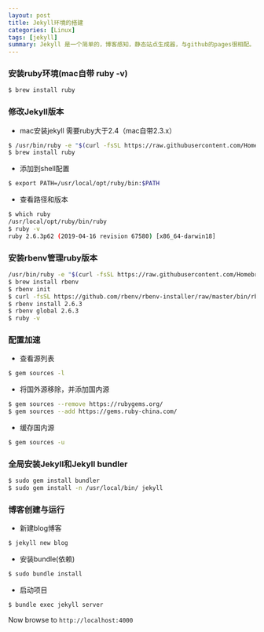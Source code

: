 ```yaml
---
layout: post
title: Jekyll环境的搭建
categories: [Linux]
tags: [jekyll]
summary: Jekyll 是一个简单的，博客感知，静态站点生成器，与github的pages很相配。
---
```


### 安装ruby环境(mac自带 ruby -v)
```sh
$ brew install ruby
```

### 修改Jekyll版本
- mac安装jekyll 需要ruby大于2.4（mac自带2.3.x）
```sh
$ /usr/bin/ruby -e "$(curl -fsSL https://raw.githubusercontent.com/Homebrew/install/master/install)"
$ brew install ruby
```
- 添加到shell配置
```sh
$ export PATH=/usr/local/opt/ruby/bin:$PATH
```
- 查看路径和版本
```sh
$ which ruby
/usr/local/opt/ruby/bin/ruby
$ ruby -v
ruby 2.6.3p62 (2019-04-16 revision 67580) [x86_64-darwin18]
```

### 安装rbenv管理ruby版本

```sh
/usr/bin/ruby -e "$(curl -fsSL https://raw.githubusercontent.com/Homebrew/install/master/install)" 
$ brew install rbenv
$ rbenv init
$ curl -fsSL https://github.com/rbenv/rbenv-installer/raw/master/bin/rbenv-doctor | bash
$ rbenv install 2.6.3 
$ rbenv global 2.6.3 
$ ruby -v
```

### 配置加速
- 查看源列表
```sh
$ gem sources -l
```
- 将国外源移除，并添加国内源
```sh
$ gem sources --remove https://rubygems.org/
$ gem sources --add https://gems.ruby-china.com/
```
- 缓存国内源
```sh
$ gem sources -u
```

### 全局安装Jekyll和Jekyll bundler

```sh
$ sudo gem install bundler
$ sudo gem install -n /usr/local/bin/ jekyll
```

### 博客创建与运行
- 新建blog博客
```sh
$ jekyll new blog
```
- 安装bundle(依赖)
```sh
$ sudo bundle install
```
- 启动项目
```sh
$ bundle exec jekyll server
```
Now browse to `http://localhost:4000`